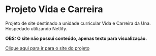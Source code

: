 # Projeto Vida e Carreira
 Projeto de site destinado a unidade curricular Vida e Carreira da Una. Hospedado utilizando Netlify. 
 
 <strong>OBS: O site não possui conteúdo, apenas texto para visualização.</strong>
 
 <a href="https://projeto-vida-e-carreira-2021.netlify.app/">Clique aqui para ir para o site do projeto</a>
